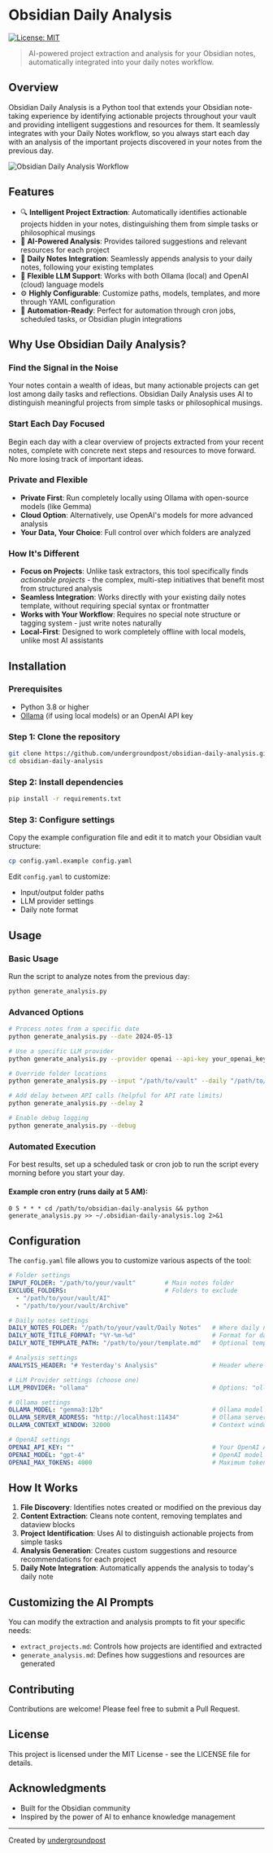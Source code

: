 # Obsidian Daily Analysis

[![License: MIT](https://img.shields.io/badge/License-MIT-blue.svg)](https://opensource.org/licenses/MIT)

> AI-powered project extraction and analysis for your Obsidian notes, automatically integrated into your daily notes workflow.

## Overview

Obsidian Daily Analysis is a Python tool that extends your Obsidian note-taking experience by identifying actionable projects throughout your vault and providing intelligent suggestions and resources for them. It seamlessly integrates with your Daily Notes workflow, so you always start each day with an analysis of the important projects discovered in your notes from the previous day.

![Obsidian Daily Analysis Workflow](https://via.placeholder.com/800x400?text=Obsidian+Daily+Analysis+Workflow)

## Features

- 🔍 **Intelligent Project Extraction**: Automatically identifies actionable projects hidden in your notes, distinguishing them from simple tasks or philosophical musings
- 🧠 **AI-Powered Analysis**: Provides tailored suggestions and relevant resources for each project
- 📝 **Daily Notes Integration**: Seamlessly appends analysis to your daily notes, following your existing templates
- 🔄 **Flexible LLM Support**: Works with both Ollama (local) and OpenAI (cloud) language models
- ⚙️ **Highly Configurable**: Customize paths, models, templates, and more through YAML configuration
- 🏃 **Automation-Ready**: Perfect for automation through cron jobs, scheduled tasks, or Obsidian plugin integrations

## Why Use Obsidian Daily Analysis?

### Find the Signal in the Noise

Your notes contain a wealth of ideas, but many actionable projects can get lost among daily tasks and reflections. Obsidian Daily Analysis uses AI to distinguish meaningful projects from simple tasks or philosophical musings.

### Start Each Day Focused

Begin each day with a clear overview of projects extracted from your recent notes, complete with concrete next steps and resources to move forward. No more losing track of important ideas.

### Private and Flexible

- **Private First**: Run completely locally using Ollama with open-source models (like Gemma)
- **Cloud Option**: Alternatively, use OpenAI's models for more advanced analysis
- **Your Data, Your Choice**: Full control over which folders are analyzed

### How It's Different 

- **Focus on Projects**: Unlike task extractors, this tool specifically finds *actionable projects* - the complex, multi-step initiatives that benefit most from structured analysis
- **Seamless Integration**: Works directly with your existing daily notes template, without requiring special syntax or frontmatter
- **Works with Your Workflow**: Requires no special note structure or tagging system - just write notes naturally
- **Local-First**: Designed to work completely offline with local models, unlike most AI assistants

## Installation

### Prerequisites

- Python 3.8 or higher
- [Ollama](https://ollama.com/) (if using local models) or an OpenAI API key

### Step 1: Clone the repository

```bash
git clone https://github.com/undergroundpost/obsidian-daily-analysis.git
cd obsidian-daily-analysis
```

### Step 2: Install dependencies

```bash
pip install -r requirements.txt
```

### Step 3: Configure settings

Copy the example configuration file and edit it to match your Obsidian vault structure:

```bash
cp config.yaml.example config.yaml
```

Edit `config.yaml` to customize:
- Input/output folder paths
- LLM provider settings
- Daily note format

## Usage

### Basic Usage

Run the script to analyze notes from the previous day:

```bash
python generate_analysis.py
```

### Advanced Options

```bash
# Process notes from a specific date
python generate_analysis.py --date 2024-05-13

# Use a specific LLM provider
python generate_analysis.py --provider openai --api-key your_openai_key

# Override folder locations
python generate_analysis.py --input "/path/to/vault" --daily "/path/to/daily/notes"

# Add delay between API calls (helpful for API rate limits)
python generate_analysis.py --delay 2

# Enable debug logging
python generate_analysis.py --debug
```

### Automated Execution

For best results, set up a scheduled task or cron job to run the script every morning before you start your day.

#### Example cron entry (runs daily at 5 AM):

```
0 5 * * * cd /path/to/obsidian-daily-analysis && python generate_analysis.py >> ~/.obsidian-daily-analysis.log 2>&1
```

## Configuration

The `config.yaml` file allows you to customize various aspects of the tool:

```yaml
# Folder settings
INPUT_FOLDER: "/path/to/your/vault"        # Main notes folder
EXCLUDE_FOLDERS:                           # Folders to exclude
  - "/path/to/your/vault/AI"
  - "/path/to/your/vault/Archive"

# Daily notes settings
DAILY_NOTES_FOLDER: "/path/to/your/vault/Daily Notes"   # Where daily notes are stored
DAILY_NOTE_TITLE_FORMAT: "%Y-%m-%d"                     # Format for daily note filenames
DAILY_NOTE_TEMPLATE_PATH: "/path/to/your/template.md"   # Optional template file

# Analysis settings
ANALYSIS_HEADER: "# Yesterday's Analysis"               # Header where analysis will be appended

# LLM Provider settings (choose one)
LLM_PROVIDER: "ollama"                                  # Options: "ollama" or "openai"

# Ollama settings
OLLAMA_MODEL: "gemma3:12b"                              # Ollama model to use
OLLAMA_SERVER_ADDRESS: "http://localhost:11434"         # Ollama server address
OLLAMA_CONTEXT_WINDOW: 32000                            # Context window size

# OpenAI settings
OPENAI_API_KEY: ""                                      # Your OpenAI API key
OPENAI_MODEL: "gpt-4"                                   # OpenAI model to use
OPENAI_MAX_TOKENS: 4000                                 # Maximum tokens for responses
```

## How It Works

1. **File Discovery**: Identifies notes created or modified on the previous day
2. **Content Extraction**: Cleans note content, removing templates and dataview blocks
3. **Project Identification**: Uses AI to distinguish actionable projects from simple tasks
4. **Analysis Generation**: Creates custom suggestions and resource recommendations for each project
5. **Daily Note Integration**: Automatically appends the analysis to today's daily note

## Customizing the AI Prompts

You can modify the extraction and analysis prompts to fit your specific needs:

- `extract_projects.md`: Controls how projects are identified and extracted
- `generate_analysis.md`: Defines how suggestions and resources are generated

## Contributing

Contributions are welcome! Please feel free to submit a Pull Request.

## License

This project is licensed under the MIT License - see the LICENSE file for details.

## Acknowledgments

- Built for the Obsidian community
- Inspired by the power of AI to enhance knowledge management

---

Created by [undergroundpost](https://github.com/undergroundpost)

